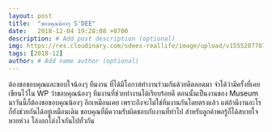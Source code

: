 ```yaml
---
layout: post
title:  "ขอบคุณน้องๆ S'DEE"
date:   2018-12-04 19:28:08 +0700
description: # Add post description (optional)
img: https://res.cloudinary.com/sdees-reallife/image/upload/v1555207707/Screenshot_from_2019-04-14_09-06-54.png # Add image post (optional)
tags: [2018-12]
author: # Add name author (optional)
---
```

ต้องขอขอบคุณและขอบใจน้องๆ ทีมงาน ที่ได้มีโอกาสทำงานร่วมกันด้วยดีตลอดมา จำได้ว่ามีครั้งที่เคยเขียนไว้ใน WP ว่าขอบคุณน้องๆ ทีมงานที่ช่วยทำงานได้เรียบร้อยดี ตอนนั้นเป็นงานของ Museum มาวันนี้ก็ต้องขอขอบคุณน้องๆ อีกเหมือนเคย เพราะถึงจะไม่ใช่ทีมงานกันโดยตรงแล้ว แต่ถ้ามีงานอะไร ก็ยังช่วยกันได้อยู่เหมือนเดิม ขอบคุณที่มีความรับผิดชอบกับงานที่ทำไป สำหรับลูกค้าพอรู้ก็ได้สบายใจหายห่วง โล่งอกโล่งใจกันไปทั่วกัน
